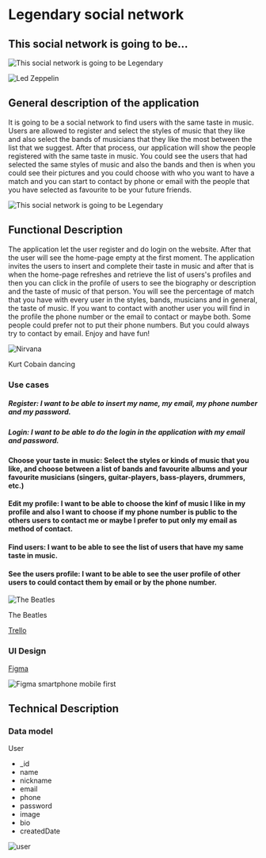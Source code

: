 # Legendary social network
## This social network is going to be...
![This social network is going to be Legendary](https://media.giphy.com/media/v1.Y2lkPTc5MGI3NjExeG5zYnhsZzY5Mm83bDJrYWZheno1NnB2Z3cya2hvYWJ1YmdncWFyNyZlcD12MV9pbnRlcm5hbF9naWZfYnlfaWQmY3Q9Zw/1vh1PXneQqN1e/giphy.gif)

![Led Zeppelin](https://media.giphy.com/media/v1.Y2lkPTc5MGI3NjExdXF2eXdocXczNXg2N2toOGF6Yno1b2pjNHd5YmY1eTY5dHVhb2NuZSZlcD12MV9pbnRlcm5hbF9naWZfYnlfaWQmY3Q9Zw/7wuKP3Fx911o4/giphy.gif)

## General description of the application

It is going to be a social network to find users with the same taste in music. Users are allowed to register and select the styles of music that they like and also select the bands of musicians that they like the most between the list that we suggest. After that process, our application will show the people registered with the same taste in music. You could see the users that had selected the same styles of music and also the bands and then is when you could see their pictures and you could choose with who you want to have a match and you can start to contact by phone or email with the people that you have selected as favourite to be your future friends.

![This social network is going to be Legendary](https://media.giphy.com/media/ekkKldHuLW90Y/giphy.gif)

## Functional Description

The application let the user register and do login on the website. After that the user will see the home-page empty at the first moment. The application invites the users to insert and complete their taste in music and after that is when the home-page refreshes and retrieve the list of users's profiles and then you can click in the profile of users to see the biography or description and the taste of music of that person. You will see the percentage of match that you have with every user in the styles, bands, musicians and in general, the taste of music. If you want to contact with another user you will find in the profile the phone number or the email to contact or maybe both. 
Some people could prefer not to put their phone numbers. But you could always try to contact by email. Enjoy and have fun!

![Nirvana](https://media.giphy.com/media/cOtBu7RgMQ7UQ/giphy.gif)

Kurt Cobain dancing

### Use cases

##### Register: I want to be able to insert my name, my email, my phone number and my password.

##### Login: I want to be able to do the login in the application with my email and password.

#### Choose your taste in music: Select the styles or kinds of music that you like, and choose between a list of bands and favourite albums and your favourite musicians (singers, guitar-players, bass-players, drummers, etc.)

#### Edit my profile: I want to be able to choose the kinf of music I like in my profile and also I want to choose if my phone number is public to the others users to contact me or maybe I prefer to put only my email as method of contact.

#### Find users: I want to be able to see the list of users that have my same taste in music.

#### See the users profile: I want to be able to see the user profile of other users to could contact them by email  or by the phone number.

![The Beatles](https://media.giphy.com/media/v1.Y2lkPTc5MGI3NjExNnJqOGFtcWdvM2UwaWRkcmgyNG1nbHF1bm1jMm1wMmh2dDhwNmNrbiZlcD12MV9pbnRlcm5hbF9naWZfYnlfaWQmY3Q9Zw/3o6ZtkdXLKecBYpuhi/giphy.gif)

The Beatles




[Trello](https://trello.com/invite/b/z1nB3yCo/ATTI308d32931fc28e375468f7ba94aa03391AE4398B/legendary)


### UI Design

[Figma](https://www.figma.com/file/qurUWZbOAOIN2xJ4Yk3rMg/Legendary?type=design&node-id=0%3A1&mode=design&t=p9bkXpJI5f9CywQs-1)

![Figma smartphone mobile first](http://legendarymusic.es/img/figma-mobile.png)

## Technical Description


### Data model

User

- _id
- name
- nickname
- email
- phone
- password
- image
- bio
- createdDate

![user](https://trello.com/1/cards/64c200417f5f269817f4a6fd/attachments/64c202a0d66d1c20242fbf1d/download/image.png)